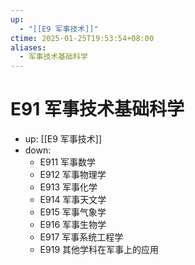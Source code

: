 ```yaml
---
up:
  - "[[E9 军事技术]]"
ctime: 2025-01-25T19:53:54+08:00
aliases:
  - 军事技术基础科学
---
```


# E91 军事技术基础科学

- up: [[E9 军事技术]]
- down:	
	- E911 军事数学
	- E912 军事物理学
	- E913 军事化学
	- E914 军事天文学
	- E915 军事气象学
	- E916 军事生物学
	- E917 军事系统工程学
	- E919 其他学科在军事上的应用
	
